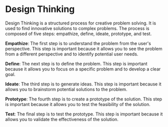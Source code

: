
# Design Thinking
Design Thinking is a structured process for creative problem solving. It is used to find innovative solutions to complex problems. The process is composed of five steps: empathize, define, ideate, prototype, and test. 

**Empathize**: The first step is to understand the problem from the user's perspective. This step is important because it allows you to see the problem from a different perspective and to identify potential user needs. 

**Define**: The next step is to define the problem. This step is important because it allows you to focus on a specific problem and to develop a clear goal. 

**Ideate**: The third step is to generate ideas. This step is important because it allows you to brainstorm potential solutions to the problem. 

**Prototype**: The fourth step is to create a prototype of the solution. This step is important because it allows you to test the feasibility of the solution. 

**Test**: The final step is to test the prototype. This step is important because it allows you to validate the effectiveness of the solution.